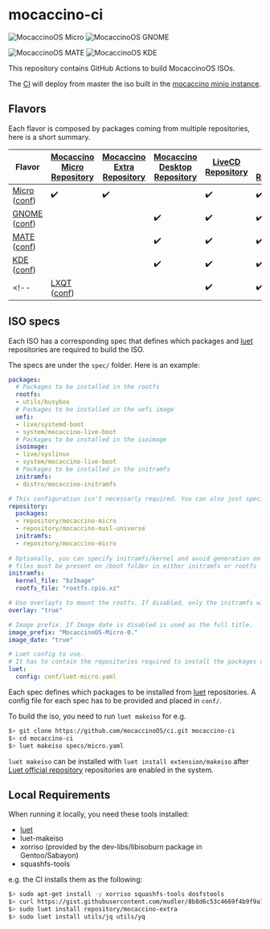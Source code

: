 # mocaccino-ci

![MocaccinoOS Micro](https://github.com/mocaccinoOS/ci/workflows/MocaccinoOS%20Micro/badge.svg)
![MocaccinoOS GNOME](https://github.com/mocaccinoOS/ci/workflows/MocaccinoOS%20GNOME/badge.svg)
<!-- ![MocaccinoOS MinimalX](https://github.com/mocaccinoOS/ci/workflows/MocaccinoOS%20MinimalX/badge.svg) -->
<!-- ![MocaccinoOS LXQT](https://github.com/mocaccinoOS/ci/workflows/MocaccinoOS%20LXQT/badge.svg) -->
![MocaccinoOS MATE](https://github.com/mocaccinoOS/ci/workflows/MocaccinoOS%20MATE/badge.svg)
![MocaccinoOS KDE](https://github.com/mocaccinoOS/ci/workflows/MocaccinoOS%20KDE/badge.svg)

This repository contains GitHub Actions to build MocaccinoOS ISOs.

The [CI](https://www.linux.com/news/what-cicd-0) will deploy from master the iso built in the [mocaccino minio instance](https://get.mocaccino.org/minio/mocaccino-iso).


## Flavors

Each flavor is composed by packages coming from multiple repositories, here is a short summary.

| Flavor                                                                                                                                                 | [Mocaccino Micro Repository](https://github.com/mocaccinoOS/mocaccino-micro) | [Mocaccino Extra Repository](https://github.com/mocaccinoOS/mocaccino-extra) | [Mocaccino Desktop Repository](https://github.com/mocaccinoOS/desktop/tree/master/packages) | [LiveCD Repository](https://github.com/Luet-lab/livecd-specs) | [Luet Official Repository](https://github.com/Luet-lab/luet-repo) | [Mocaccino Kernel repository](https://github.com/MocaccinoOS/kernel-repo) |
|--------------------------------------------------------------------------------------------------------------------------------------------------------|------------------------------------------------------------------------------|------------------------------------------------------------------------------|---------------------------------------------------------------------------------------------|---------------------------------------------------------------|-------------------------------------------------------------------|---------------------------------------------------------------------------|
| [Micro](https://github.com/mocaccinoOS/ci/blob/master/specs/micro.yaml) ([conf](https://github.com/mocaccinoOS/ci/blob/master/conf/luet-micro.yaml))   | :heavy_check_mark:                                                           | :heavy_check_mark:                                                           |                                                                                             | :heavy_check_mark:                                            | :heavy_check_mark:                                                | :heavy_check_mark:                                                        |
| [GNOME](https://github.com/mocaccinoOS/ci/blob/master/specs/gnome.yaml) ([conf](https://github.com/mocaccinoOS/ci/blob/master/conf/luet-desktop.yaml)) |                                                                              |                                                                              | :heavy_check_mark:                                                                          | :heavy_check_mark:                                            | :heavy_check_mark:                                                | :heavy_check_mark:                                                        |
| [MATE](https://github.com/mocaccinoOS/ci/blob/master/specs/mate.yaml) ([conf](https://github.com/mocaccinoOS/ci/blob/master/conf/luet-desktop.yaml))   |                                                                              |                                                                              | :heavy_check_mark:                                                                          | :heavy_check_mark:                                            | :heavy_check_mark:                                                | :heavy_check_mark:                                                        |
| [KDE](https://github.com/mocaccinoOS/ci/blob/master/specs/kde.yaml) ([conf](https://github.com/mocaccinoOS/ci/blob/master/conf/luet-desktop.yaml))     |                                                                              |                                                                              | :heavy_check_mark:                                                                          | :heavy_check_mark:                                            | :heavy_check_mark:                                                | :heavy_check_mark:                                                        |
<!-- | [LXQT](https://github.com/mocaccinoOS/ci/blob/master/specs/lxqt.yaml) ([conf](https://github.com/mocaccinoOS/ci/blob/master/conf/luet-desktop.yaml))   |                                                                              |                                                                              | :heavy_check_mark:                                                                          | :heavy_check_mark:                                            | :heavy_check_mark:                                                | :heavy_check_mark:                                                        | -->

## ISO specs

Each ISO has a corresponding spec that defines which packages and [luet](https://github.com/mudler/luet) repositories are required to build the ISO.

The specs are under the `spec/` folder. Here is an example:

```yaml
packages:
  # Packages to be installed in the rootfs
  rootfs:
  - utils/busybox 
  # Packages to be installed in the uefi image
  uefi:
  - live/systemd-boot
  - system/mocaccino-live-boot
  # Packages to be installed in the isoimage
  isoimage:
  - live/syslinux
  - system/mocaccino-live-boot
  # Packages to be installed in the initramfs
  initramfs:
  - distro/mocaccino-initramfs

# This configuration isn't necessarly required. You can also just specify the repository to be used in the luet configuration file
repository:
  packages:
  - repository/mocaccino-micro
  - repository/mocaccino-musl-universe
  initramfs:
  - repository/mocaccino-micro
  
# Optionally, you can specify initramfs/kernel and avoid generation on-the-fly
# files must be present on /boot folder in either initramfs or rootfs
initramfs:
  kernel_file: "bzImage"
  rootfs_file: "rootfs.cpio.xz"

# Use overlayfs to mount the rootfs. If disabled, only the initramfs will be booted.
overlay: "true"

# Image prefix. If Image date is disabled is used as the full title.
image_prefix: "MocaccinoOS-Micro-0."
image_date: "true"

# Luet config to use.
# It has to contain the repositories required to install the packages defined above.
luet:
  config: conf/luet-micro.yaml
```

Each spec defines which packages to be installed from [luet](https://github.com/mudler/luet) repositories. A config file for each spec has to be provided and placed in `conf/`.

To build the iso, you need to run `luet makeiso` for e.g.

```bash
$> git clone https://github.com/mocaccinoOS/ci.git mocaccino-ci
$> cd mocaccino-ci
$> luet makeiso specs/micro.yaml
```

`luet makeiso` can be installed with `luet install extension/makeiso` after [Luet official repository](https://github.com/Luet-lab/luet-repo) repositories are enabled in the system.

## Local Requirements

When running it locally, you need these tools installed:

- [luet](https://github.com/mudler/luet)
- luet-makeiso
- xorriso (provided by the dev-libs/libisoburn package in Gentoo/Sabayon)
- squashfs-tools

e.g. the CI installs them as the following:

```bash
$> sudo apt-get install -y xorriso squashfs-tools dosfstools
$> curl https://gist.githubusercontent.com/mudler/8b8d6c53c4669f4b9f9a72d1a2b92172/raw/e9d38b8e0702e7f1ef9a5db1bfa428add12a2d24/get_luet_root.sh | sudo sh
$> sudo luet install repository/mocaccino-extra
$> sudo luet install utils/jq utils/yq
```
